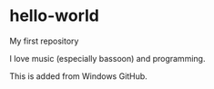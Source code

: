 hello-world
===========

My first repository

I love music (especially bassoon) and programming.

This is added from Windows GitHub.